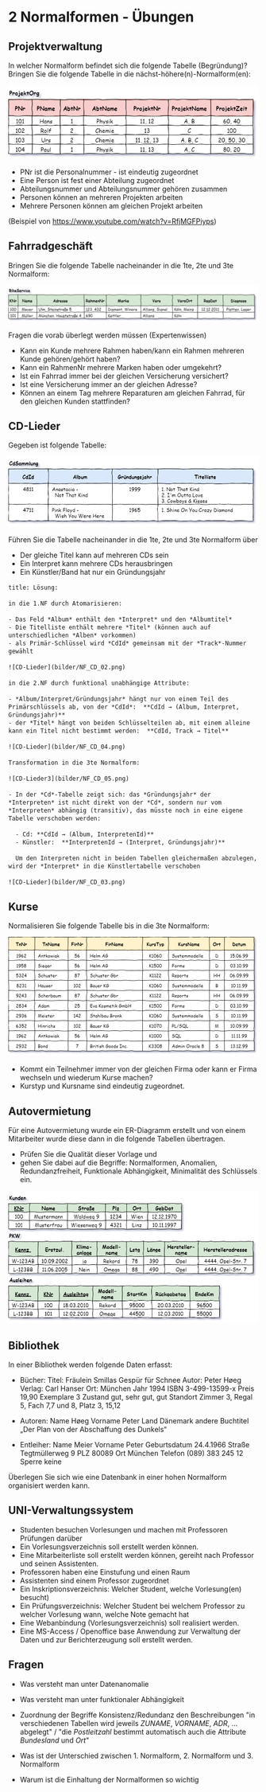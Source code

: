 # 2 Normalformen - Übungen

## Projektverwaltung

In welcher Normalform befindet sich die folgende Tabelle (Begründung)? Bringen Sie die folgende Tabelle in die nächst-höhere(n)-Normalform(en):

![Projekt](bilder/NF_Projekt_01.png)

- PNr ist die Personalnummer - ist eindeutig zugeordnet
- Eine Person ist fest einer Abteilung zugeordnet
- Abteilungsnummer und Abteilungsnummer gehören zusammen
- Personen können an mehreren Projekten arbeiten
- Mehrere Personen können am gleichen Projekt arbeiten

(Beispiel von https://www.youtube.com/watch?v=RfjMGFPiyps)

## Fahrradgeschäft

Bringen Sie die folgende Tabelle nacheinander in die 1te, 2te und 3te Normalform:

![Fahrrad](bilder/NF_Fahrrad_01.png)

Fragen die vorab überlegt werden müssen (Expertenwissen)

- Kann ein Kunde mehrere Rahmen haben/kann ein Rahmen mehreren Kunde gehören/gehört haben?
- Kann ein RahmenNr mehrere Marken haben oder umgekehrt?
- Ist ein Fahrrad immer bei der gleichen Versicherung versichert?
- Ist eine Versicherung immer an der gleichen Adresse?
- Können an einem Tag mehrere Reparaturen am gleichen Fahrrad, für den gleichen Kunden stattfinden?

## CD-Lieder

Gegeben ist folgende Tabelle:

![CD-Lieder](bilder/NF_CD_01.png)

Führen Sie die Tabelle nacheinander in die 1te, 2te und 3te Normalform über

- Der gleiche Titel kann auf mehreren CDs sein
- Ein Interpret kann mehrere CDs herausbringen
- Ein Künstler/Band hat nur ein Gründungsjahr

```ad-success
title: Lösung:

in die 1.NF durch Atomarisieren:

- Das Feld *Album* enthält den *Interpret* und den *Albumtitel*
- Die Titelliste enthält mehrere *Titel* (können auch auf unterschiedlichen *Alben* vorkommen)
- als Primär-Schlüssel wird *CdId* gemeinsam mit der *Track*-Nummer gewählt

![CD-Lieder](bilder/NF_CD_02.png)

in die 2.NF durch funktional unabhängige Attribute:

- *Album/Interpret/Gründungsjahr* hängt nur von einem Teil des Primärschlüssels ab, von der *CdId*:  **CdId → (Album, Interpret, Gründungsjahr)**
- der *Titel* hängt von beiden Schlüsselteilen ab, mit einem alleine kann ein Titel nicht bestimmt werden:  **CdId, Track → Titel**

![CD-Lieder](bilder/NF_CD_04.png)

Transformation in die 3te Normalform:

![CD-Lieder3](bilder/NF_CD_05.png)

- In der *Cd*-Tabelle zeigt sich: das *Gründungsjahr* der *Interpreten* ist nicht direkt von der *Cd*, sondern nur vom *Interpreten* abhängig (transitiv), das müsste noch in eine eigene Tabelle verschoben werden:
  
  - Cd: **CdId → (Album, InterpretenId)**
  - Künstler:  **InterpretenId → (Interpret, Gründungsjahr)**
  
  Um den Interpreten nicht in beiden Tabellen gleichermaßen abzulegen, wird der *Interpret* in die Künstlertabelle verschoben

![CD-Lieder](bilder/NF_CD_03.png)

```

## Kurse

Normalisieren Sie folgende Tabelle bis in die 3te Normalform:

![Kurse](bilder/NF_Kurse_01.png)

- Kommt ein Teilnehmer immer von der gleichen Firma oder kann er Firma wechseln und wiederum Kurse machen?
- Kurstyp und Kursname sind eindeutig zugeordnet.

## Autovermietung

Für eine Autovermietung wurde ein ER-Diagramm erstellt und von einem Mitarbeiter wurde diese dann in die folgende Tabellen übertragen.

- Prüfen Sie die Qualität dieser Vorlage und
- gehen Sie dabei auf die Begriffe: Normalformen, Anomalien, Redundanzfreiheit, Funktionale Abhängigkeit, Minimalität des Schlüssels ein.

![Kurse](bilder/bsp_Autovermietung.png)

## Bibliothek

In einer Bibliothek werden folgende Daten erfasst:

- Bücher:
  Titel:  Fräulein Smillas Gespür für Schnee
  Autor: Peter Høeg
  Verlag: Carl Hanser
  Ort: München
  Jahr 1994
  ISBN 3-499-13599-x
  Preis 19,90
  Exemplare 3
  Zustand gut, sehr gut, gut
  Standort Zimmer 3, Regal 5, Fach 7,7 und 8, Platz 3, 15,12

- Autoren:
  Name Høeg
  Vorname Peter
  Land Dänemark
  andere Buchtitel „Der Plan von der Abschaffung des Dunkels“

- Entleiher:
  Name Meier
  Vorname Peter
  Geburtsdatum 24.4.1966
  Straße Tegtmüllerweg 9
  PLZ 80089
  Ort München
  Telefon (089) 383 245 12
  Sperre keine

Überlegen Sie sich wie eine Datenbank in einer hohen Normalform organisiert werden kann.

## UNI-Verwaltungssystem

- Studenten besuchen Vorlesungen und machen mit Professoren Prüfungen darüber
- Ein Vorlesungsverzeichnis soll erstellt werden können.
- Eine Mitarbeiterliste soll erstellt werden können, gereiht nach Professor und seinen Assistenten.
- Professoren haben eine Einstufung und einen Raum
- Assistenten sind einem Professor zugeordnet
- Ein Inskriptionsverzeichnis: Welcher Student, welche Vorlesung(en) besucht)
- Ein Prüfungsverzeichnis: Welcher Student bei welchem Professor zu welcher Vorlesung wann, welche Note gemacht hat
- Eine Webanbindung (Vorlesungsverzeichnis) soll realisiert werden.
- Eine MS-Access / Openoffice base Anwendung zur Verwaltung der Daten und zur Berichterzeugung soll erstellt werden.

Fragen
------------------------------------------------------------

- Was versteht man unter Datenanomalie

- Was versteht man unter funktionaler Abhängigkeit

- Zuordnung der Begriffe Konsistenz/Redundanz den Beschreibungen "in verschiedenen Tabellen wird jeweils *ZUNAME*, *VORNAME*, *ADR*, ... abgelegt" / "die *Postleitzahl* bestimmt automatisch auch die Attribute *Bundesland* und *Ort*"

- Was ist der Unterschied zwischen 1. Normalform, 2. Normalform und 3. Normalform

- Warum ist die Einhaltung der Normalformen so wichtig